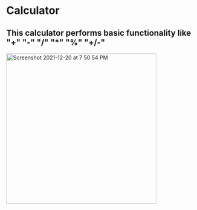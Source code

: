# Calculator
## This calculator performs basic functionality like "+" "-" "/" "*" "%" "+/-"

<img width="397" alt="Screenshot 2021-12-20 at 7 50 54 PM" src="https://user-images.githubusercontent.com/62138248/146782548-dde6520d-0881-4c67-a1be-ea9160e01375.png">

